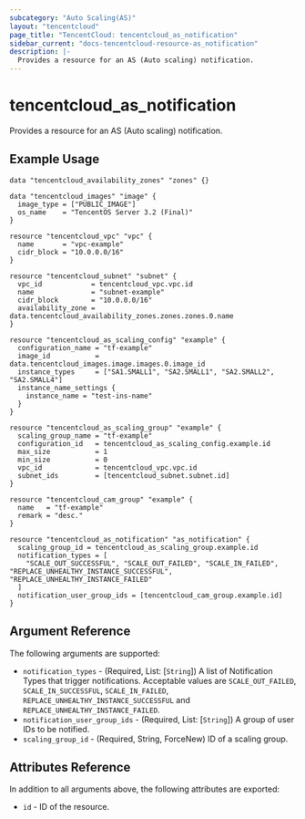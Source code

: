```yaml
---
subcategory: "Auto Scaling(AS)"
layout: "tencentcloud"
page_title: "TencentCloud: tencentcloud_as_notification"
sidebar_current: "docs-tencentcloud-resource-as_notification"
description: |-
  Provides a resource for an AS (Auto scaling) notification.
---
```


# tencentcloud_as_notification

Provides a resource for an AS (Auto scaling) notification.

## Example Usage

```hcl
data "tencentcloud_availability_zones" "zones" {}

data "tencentcloud_images" "image" {
  image_type = ["PUBLIC_IMAGE"]
  os_name    = "TencentOS Server 3.2 (Final)"
}

resource "tencentcloud_vpc" "vpc" {
  name       = "vpc-example"
  cidr_block = "10.0.0.0/16"
}

resource "tencentcloud_subnet" "subnet" {
  vpc_id            = tencentcloud_vpc.vpc.id
  name              = "subnet-example"
  cidr_block        = "10.0.0.0/16"
  availability_zone = data.tencentcloud_availability_zones.zones.zones.0.name
}

resource "tencentcloud_as_scaling_config" "example" {
  configuration_name = "tf-example"
  image_id           = data.tencentcloud_images.image.images.0.image_id
  instance_types     = ["SA1.SMALL1", "SA2.SMALL1", "SA2.SMALL2", "SA2.SMALL4"]
  instance_name_settings {
    instance_name = "test-ins-name"
  }
}

resource "tencentcloud_as_scaling_group" "example" {
  scaling_group_name = "tf-example"
  configuration_id   = tencentcloud_as_scaling_config.example.id
  max_size           = 1
  min_size           = 0
  vpc_id             = tencentcloud_vpc.vpc.id
  subnet_ids         = [tencentcloud_subnet.subnet.id]
}

resource "tencentcloud_cam_group" "example" {
  name   = "tf-example"
  remark = "desc."
}

resource "tencentcloud_as_notification" "as_notification" {
  scaling_group_id = tencentcloud_as_scaling_group.example.id
  notification_types = [
    "SCALE_OUT_SUCCESSFUL", "SCALE_OUT_FAILED", "SCALE_IN_FAILED", "REPLACE_UNHEALTHY_INSTANCE_SUCCESSFUL", "REPLACE_UNHEALTHY_INSTANCE_FAILED"
  ]
  notification_user_group_ids = [tencentcloud_cam_group.example.id]
}
```

## Argument Reference

The following arguments are supported:

* `notification_types` - (Required, List: [`String`]) A list of Notification Types that trigger notifications. Acceptable values are `SCALE_OUT_FAILED`, `SCALE_IN_SUCCESSFUL`, `SCALE_IN_FAILED`, `REPLACE_UNHEALTHY_INSTANCE_SUCCESSFUL` and `REPLACE_UNHEALTHY_INSTANCE_FAILED`.
* `notification_user_group_ids` - (Required, List: [`String`]) A group of user IDs to be notified.
* `scaling_group_id` - (Required, String, ForceNew) ID of a scaling group.

## Attributes Reference

In addition to all arguments above, the following attributes are exported:

* `id` - ID of the resource.



